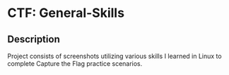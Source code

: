 # CTF: General-Skills

<h2>Description</h2>
Project consists of screenshots utilizing various skills I learned in Linux to complete Capture the Flag practice scenarios.

<br />

